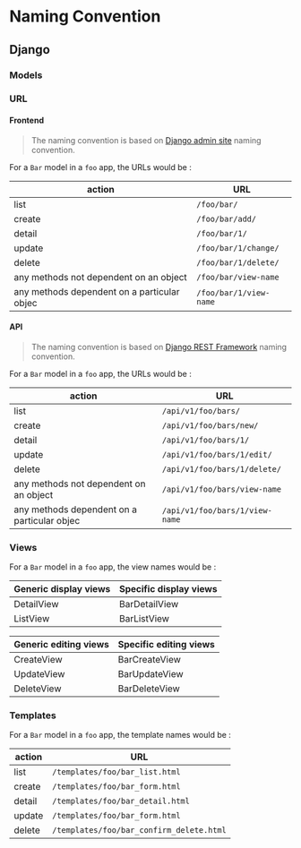 # Naming Convention

## Django

### Models

### URL

#### Frontend
> The naming convention is based on [Django admin site](https://docs.djangoproject.com/en/4.0/ref/contrib/admin/) naming convention.

For a `Bar` model in a `foo` app, the URLs would be :

| action                                      | URL                    |
| ------------------------------------------- | ---------------------- |
| list                                        | `/foo/bar/`            |
| create                                      | `/foo/bar/add/`        |
| detail                                      | `/foo/bar/1/`          |
| update                                      | `/foo/bar/1/change/`   |
| delete                                      | `/foo/bar/1/delete/`   |
| any methods not dependent on an object      | `/foo/bar/view-name`   |
| any methods dependent on a particular objec | `/foo/bar/1/view-name` |

#### API
> The naming convention is based on [Django REST Framework](https://www.django-rest-framework.org/) naming convention.

For a `Bar` model in a `foo` app, the URLs would be :

| action                                      | URL                            |
| ------------------------------------------- | ------------------------------ |
| list                                        | `/api/v1/foo/bars/`            |
| create                                      | `/api/v1/foo/bars/new/`        |
| detail                                      | `/api/v1/foo/bars/1/`          |
| update                                      | `/api/v1/foo/bars/1/edit/`     |
| delete                                      | `/api/v1/foo/bars/1/delete/`   |
| any methods not dependent on an object      | `/api/v1/foo/bars/view-name`   |
| any methods dependent on a particular objec | `/api/v1/foo/bars/1/view-name` |

### Views
For a `Bar` model in a `foo` app, the view names would be :

| Generic display views | Specific display views |
| --------------------- | ---------------------- |
| DetailView            | BarDetailView          |
| ListView              | BarListView            |

| Generic editing views | Specific editing views |
| --------------------- | ---------------------- |
| CreateView            | BarCreateView          |
| UpdateView            | BarUpdateView          |
| DeleteView            | BarDeleteView          |

### Templates
For a `Bar` model in a `foo` app, the template names would be :

| action | URL                                      |
| ------ | ---------------------------------------- |
| list   | `/templates/foo/bar_list.html`           |
| create | `/templates/foo/bar_form.html`           |
| detail | `/templates/foo/bar_detail.html`         |
| update | `/templates/foo/bar_form.html`           |
| delete | `/templates/foo/bar_confirm_delete.html` |
